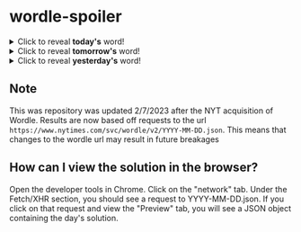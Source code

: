 # wordle-spoiler

<details>
  <summary>Click to reveal <b>today's</b> word!</summary>
  <br>
  <b> topic </b>
</details>

<details>
  <summary>Click to reveal <b>tomorrow's</b> word!</summary>
  <br>
  <b> globe </b>
</details>

<details>
  <summary>Click to reveal <b>yesterday's</b> word!</summary>
  <br>
  <b> would </b>
</details>

## Note
This was repository was updated 2/7/2023 after the NYT acquisition of Wordle. Results are now based off requests to the url `https://www.nytimes.com/svc/wordle/v2/YYYY-MM-DD.json`. This means that changes to the wordle url may result in future breakages

## How can I view the solution in the browser?
Open the developer tools in Chrome. Click on the "network" tab. Under the Fetch/XHR section, you should see a request to YYYY-MM-DD.json. If you click on that request and view the "Preview" tab, you will see a JSON object containing the day's solution.